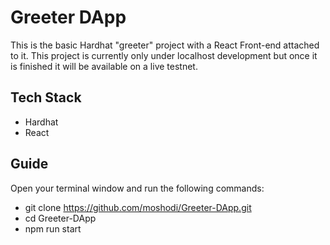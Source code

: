 # Greeter DApp

This is the basic Hardhat "greeter" project with a React Front-end attached to it. This project is currently only under localhost development but once it is finished it will be available on a live testnet.

## Tech Stack

- Hardhat
- React

## Guide

Open your terminal window and run the following commands:

  - git clone https://github.com/moshodi/Greeter-DApp.git
  - cd Greeter-DApp
  - npm run start
